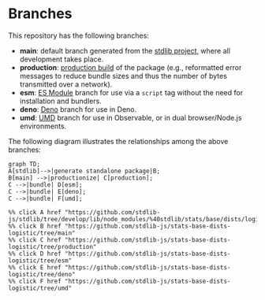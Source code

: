 <!--

@license Apache-2.0

Copyright (c) 2022 The Stdlib Authors.

Licensed under the Apache License, Version 2.0 (the "License");
you may not use this file except in compliance with the License.
You may obtain a copy of the License at

    http://www.apache.org/licenses/LICENSE-2.0

Unless required by applicable law or agreed to in writing, software
distributed under the License is distributed on an "AS IS" BASIS,
WITHOUT WARRANTIES OR CONDITIONS OF ANY KIND, either express or implied.
See the License for the specific language governing permissions and
limitations under the License.

-->

# Branches

This repository has the following branches:

-   **main**: default branch generated from the [stdlib project][stdlib-url], where all development takes place.
-   **production**: [production build][production-url] of the package (e.g., reformatted error messages to reduce bundle sizes and thus the number of bytes transmitted over a network).
-   **esm**: [ES Module][esm-url] branch for use via a `script` tag without the need for installation and bundlers.
-   **deno**: [Deno][deno-url] branch for use in Deno.
-   **umd**: [UMD][umd-url] branch for use in Observable, or in dual browser/Node.js environments.

The following diagram illustrates the relationships among the above branches:

```mermaid
graph TD;
A[stdlib]-->|generate standalone package|B;
B[main] -->|productionize| C[production];
C -->|bundle| D[esm];
C -->|bundle| E[deno];
C -->|bundle| F[umd];

%% click A href "https://github.com/stdlib-js/stdlib/tree/develop/lib/node_modules/%40stdlib/stats/base/dists/logistic"
%% click B href "https://github.com/stdlib-js/stats-base-dists-logistic/tree/main"
%% click C href "https://github.com/stdlib-js/stats-base-dists-logistic/tree/production"
%% click D href "https://github.com/stdlib-js/stats-base-dists-logistic/tree/esm"
%% click E href "https://github.com/stdlib-js/stats-base-dists-logistic/tree/deno"
%% click F href "https://github.com/stdlib-js/stats-base-dists-logistic/tree/umd"
```

[stdlib-url]: https://github.com/stdlib-js/stdlib/tree/develop/lib/node_modules/%40stdlib/stats/base/dists/logistic
[production-url]: https://github.com/stdlib-js/stats-base-dists-logistic/tree/production
[deno-url]: https://github.com/stdlib-js/stats-base-dists-logistic/tree/deno
[umd-url]: https://github.com/stdlib-js/stats-base-dists-logistic/tree/umd
[esm-url]: https://github.com/stdlib-js/stats-base-dists-logistic/tree/esm